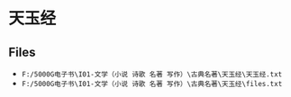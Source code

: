 # 天玉经

## Files

- `F:/5000G电子书\I01-文学（小说 诗歌 名著 写作）\古典名著\天玉经\天玉经.txt`
- `F:/5000G电子书\I01-文学（小说 诗歌 名著 写作）\古典名著\天玉经\files.txt`
